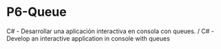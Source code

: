 # P6-Queue
C# - Desarrollar una aplicación interactiva en consola con queues. / C# - Develop an interactive application in console with queues
